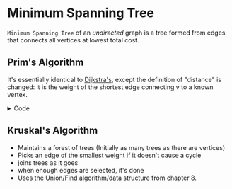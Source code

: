 # Minimum Spanning Tree

`Minimum Spanning Tree` of an *undirected* graph is a tree formed from edges that connects all vertices at lowest total cost.

## Prim's Algorithm
It's essentially identical to [Dijkstra's](interview-prep/data-structures-and-algorithm-analysis/9_3-shortest-path-algorithms.md), except the definition of "distance" is changed: it is the weight of the shortest edge connecting v to a known vertex.

<details>
<summary>Code</summary>

```typescript
// Note: This hasn't been tested, use at your own risk.
function minimumSpanningTree(g: Graph, v: Vertex): void {
    v.distance = 0;
    do {
        v.known = true;
        let closestW: Vertex;
        let closestValue = Infinity;
        v.adjList.forEach(w => {
            if (!w.known && (w.distance === undefined || w.distance > w.distVtoW)) {  // Changed from dijkstra
                w.distance = w.distVtoW;                                              // Changed from dijkstra
                w.previous = v;
                if (w.distVtoW < closestValue) {
                    closestValue = w.distVtoW;
                    closestW = w;
                }
            }
        })
        v = closestW;
    } while(v !== null);
}
```

</details>
			

## Kruskal's Algorithm
- Maintains a forest of trees (Initially as many trees as there are vertices)
- Picks an edge of the smallest weight if it doesn't cause a cycle
- joins trees as it goes
- when enough edges are selected, it's done
- Uses the Union/Find algorithm/data structure from chapter 8.